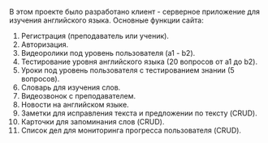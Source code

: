 В этом проекте было разработано клиент - серверное приложение для изучения английского языка. 
Основные функции сайта:
1. Регистрация (преподаватель или ученик). 
2. Авторизация.
3. Видеоролики под уровень пользователя (a1 - b2).
4. Тестирование уровня английского языка (20 вопросов от a1 до b2).
5. Уроки под уровень пользователя с тестированием знании (5 вопросов).
6. Словарь для изучения слов.
7. Видеозвонок с преподавателем.
8. Новости на английском языке.
9. Заметки для исправления текста и предложении по тексту (CRUD).
10. Карточки для запоминания слов (CRUD).
11. Список дел для мониторинга прогресса пользователя (CRUD).
